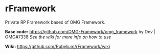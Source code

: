 # rFramework
Private RP Framework based of OMG Framework.

**Base code:** https://github.com/OMG-Framework/omg_framework by Dev | OMG#7338
*See the wiki for more info on how to use*

**Wiki:** https://github.com/Rubylium/rFramework/wiki
